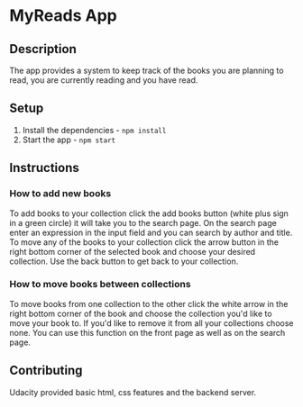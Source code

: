 # MyReads App

## Description

The app provides a system to keep track of the books you are planning to read, you are currently reading and you have read.

## Setup

1. Install the dependencies - `npm install`
2. Start the app - `npm start`

## Instructions

### How to add new books

To add books to your collection click the add books button (white plus sign in a green circle) it will take you to the search page.
On the search page enter an expression in the input field and you can search by author and title.
To move any of the books to your collection click the arrow button in the right bottom corner of the selected book and choose your desired collection.
Use the back button to get back to your collection.

### How to move books between collections

To move books from one collection to the other click the white arrow in the right bottom corner of the book and choose the collection you'd like to move your book to.
If you'd like to remove it from all your collections choose none.
You can use this function on the front page as well as on the search page.

## Contributing

Udacity provided basic html, css features and the backend server.